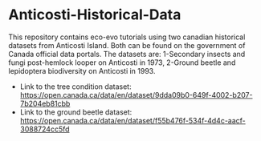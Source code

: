 # Anticosti-Historical-Data
This repository contains eco-evo tutorials using two canadian historical datasets from Anticosti Island. Both can be found on the government of Canada official data portals. The datasets are: 1-Secondary insects and fungi post-hemlock looper on Anticosti in 1973, 2-Ground beetle and lepidoptera biodiversity on Anticosti in 1993.

- Link to the tree condition dataset: https://open.canada.ca/data/en/dataset/9dda09b0-649f-4002-b207-7b204eb81cbb
- Link to the ground beetle dataset: https://open.canada.ca/data/en/dataset/f55b476f-534f-4d4c-aacf-3088724cc5fd
